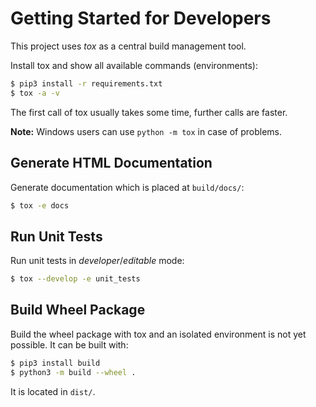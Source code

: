# Getting Started for Developers

This project uses *tox* as a central build management tool.

Install tox and show all available commands (environments):

```bash
$ pip3 install -r requirements.txt
$ tox -a -v
```

The first call of tox usually takes some time, further calls are faster.

**Note:** Windows users can use `python -m tox` in case of problems.


## Generate HTML Documentation

Generate documentation which is placed at `build/docs/`:

```bash
$ tox -e docs
```


## Run Unit Tests

Run unit tests in *developer*/*editable* mode:

```bash
$ tox --develop -e unit_tests
```


## Build Wheel Package

Build the wheel package with tox and an isolated environment is not yet possible.
It can be built with:

```bash
$ pip3 install build
$ python3 -m build --wheel .
```

It is located in `dist/`.
